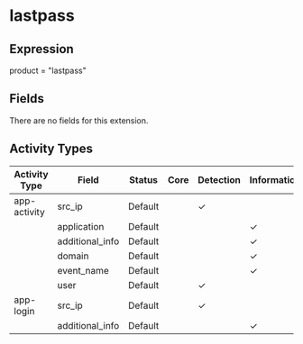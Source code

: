 lastpass
========

Expression
----------

product = "lastpass"

Fields
------

There are no fields for this extension.

Activity Types
--------------

| Activity Type | Field           | Status  | Core | Detection | Informational |
| ------------- | --------------- | ------- | ---- | --------- | ------------- |
| app-activity  | src_ip          | Default |      | &#10003;  |               |
|               | application     | Default |      |           | &#10003;      |
|               | additional_info | Default |      |           | &#10003;      |
|               | domain          | Default |      |           | &#10003;      |
|               | event_name      | Default |      |           | &#10003;      |
|               | user            | Default |      | &#10003;  |               |
| app-login     | src_ip          | Default |      | &#10003;  |               |
|               | additional_info | Default |      |           | &#10003;      |

